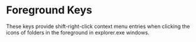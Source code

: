 # Foreground Keys

These keys provide shift-right-click context menu entries when clicking the
icons of folders in the foreground in explorer.exe windows.
